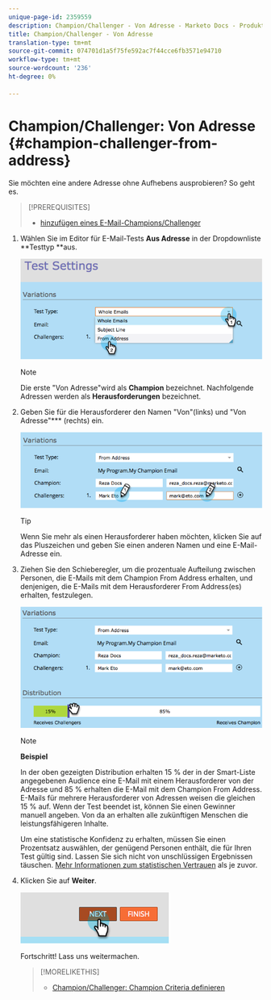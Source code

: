```yaml
---
unique-page-id: 2359559
description: Champion/Challenger - Von Adresse - Marketo Docs - Produktdokumentation
title: Champion/Challenger - Von Adresse
translation-type: tm+mt
source-git-commit: 074701d1a5f75fe592ac7f44cce6fb3571e94710
workflow-type: tm+mt
source-wordcount: '236'
ht-degree: 0%

---
```



# Champion/Challenger: Von Adresse {#champion-challenger-from-address}

Sie möchten eine andere Adresse ohne Aufhebens ausprobieren? So geht es.

>[!PREREQUISITES]
>
>* [hinzufügen eines E-Mail-Champions/Challenger](add-an-email-champion-challenger.md)

>



1. Wählen Sie im Editor für E-Mail-Tests **Aus Adresse** in der Dropdownliste **Testtyp **aus.

   ![](assets/image2014-9-15-12-3a52-3a33.png)

   >[!NOTE]
   >
   >Die erste &quot;Von Adresse&quot;wird als **Champion** bezeichnet. Nachfolgende Adressen werden als **Herausforderungen** bezeichnet.

1. Geben Sie für die Herausforderer den Namen &quot;Von&quot;(links) und &quot;Von Adresse&quot;*** (rechts) ein.

   ![](assets/image2014-9-15-12-3a52-3a50.png)

   >[!TIP]
   >
   >Wenn Sie mehr als einen Herausforderer haben möchten, klicken Sie auf das Pluszeichen und geben Sie einen anderen Namen und eine E-Mail-Adresse ein.

1. Ziehen Sie den Schieberegler, um die prozentuale Aufteilung zwischen Personen, die E-Mails mit dem Champion From Address erhalten, und denjenigen, die E-Mails mit dem Herausforderer From Address(es) erhalten, festzulegen.

   ![](assets/image2014-9-15-12-3a53-3a1.png)

   >[!NOTE]
   >
   >**Beispiel**
   >
   >
   >In der oben gezeigten Distribution erhalten 15 % der in der Smart-Liste angegebenen Audience eine E-Mail mit einem Herausforderer von der Adresse und 85 % erhalten die E-Mail mit dem Champion From Address. E-Mails für mehrere Herausforderer von Adressen weisen die gleichen 15 % auf. Wenn der Test beendet ist, können Sie einen Gewinner manuell angeben. Von da an erhalten alle zukünftigen Menschen die leistungsfähigeren Inhalte.

   Um eine statistische Konfidenz zu erhalten, müssen Sie einen Prozentsatz auswählen, der genügend Personen enthält, die für Ihren Test gültig sind. Lassen Sie sich nicht von unschlüssigen Ergebnissen täuschen.  [Mehr Informationen zum statistischen Vertrauen](http://en.wikipedia.org/wiki/Confidence_interval) als je zuvor.

1. Klicken Sie auf **Weiter**.

   ![](assets/image2014-9-15-12-3a53-3a15.png)

   Fortschritt! Lass uns weitermachen.

   >[!MORELIKETHIS]
   >
   >
   >    
   >    
   >    * [Champion/Challenger: Champion Criteria definieren](champion-challenger-define-champion-criteria.md)


